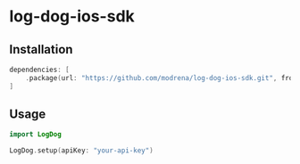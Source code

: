 # log-dog-ios-sdk

## Installation

```swift
dependencies: [
    .package(url: "https://github.com/modrena/log-dog-ios-sdk.git", from: "1.1.7")
]
```

## Usage

```swift
import LogDog

LogDog.setup(apiKey: "your-api-key")
``` 
